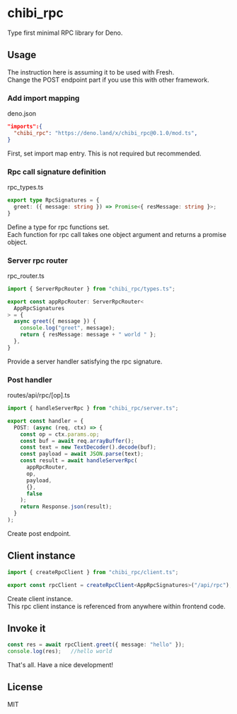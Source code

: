 # chibi_rpc

Type first minimal RPC library for Deno.

##  Usage

The instruction here is assuming it to be used with Fresh.  
Change the POST endpoint part if you use this with other framework.

### Add import mapping

deno.json

```json
"imports":{
  "chibi_rpc": "https://deno.land/x/chibi_rpc@0.1.0/mod.ts",
}
```

First, set import map entry. This is not required but recommended.


### Rpc call signature definition

rpc_types.ts
```ts
export type RpcSignatures = {
  greet: ({ message: string }) => Promise<{ resMessage: string }>;
}
```

Define a type for rpc functions set.  
Each function for rpc call takes one object argument and returns a promise object.

### Server rpc router

rpc_router.ts
```ts
import { ServerRpcRouter } from "chibi_rpc/types.ts";

export const appRpcRouter: ServerRpcRouter<
  AppRpcSignatures
> = {
  async greet({ message }) {
    console.log("greet", message);
    return { resMessage: message + " world " };
  },
}
```

Provide a server handler satisfying the rpc signature.

### Post handler

routes/api/rpc/[op].ts
```ts
import { handleServerRpc } from "chibi_rpc/server.ts";

export const handler = {
  POST: (async (req, ctx) => {
    const op = ctx.params.op;
    const buf = await req.arrayBuffer();
    const text = new TextDecoder().decode(buf);
    const payload = await JSON.parse(text);
    const result = await handleServerRpc(
      appRpcRouter,
      op,
      payload,
      {},
      false
    );
    return Response.json(result);
  }
);
```

Create post endpoint.

## Client instance

```ts
import { createRpcClient } from "chibi_rpc/client.ts";

export const rpcClient = createRpcClient<AppRpcSignatures>("/api/rpc");
```

Create client instance.  
This rpc client instance is referenced from anywhere within frontend code.

## Invoke it

```ts
const res = await rpcClient.greet({ message: "hello" });
console.log(res);   //hello world
```

That's all. Have a nice development!


## License
MIT


